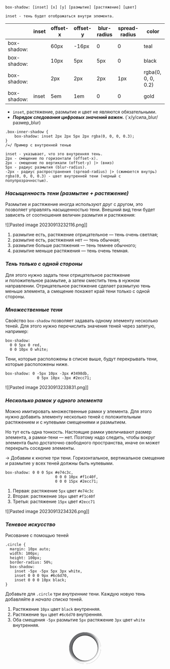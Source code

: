 
```
box-shadow: [inset] [x] [y] [размытие] [растяжение] [цвет]

inset - тень будет отображаться внутри элемента.
```

|             | inset | offset-x | offset-y | blur-radius | spread-radius | color              |
| ----------- | ----- | -------- | -------- | ----------- | ------------- | ------------------ |
| box-shadow: |       | 60px     | -16px    | 0           | 0             | teal               |
| box-shadow: |       | 10px     | 5px      | 5px         | 0             | black              |
| box-shadow: |       | 2px      | 2px      | 2px         | 1px           | rgba(0, 0, 0, 0.2) |
| box-shadow: | inset | 5em      | 1em      | 0           | 0             | gold               |

- `inset`, растяжение, размытие и цвет не являются обязательными. 
- **_Порядок следования цифровых значений важен._** (`x/y/сила_blur/размер_blur)

```
.box-inner-shadow {
    box-shadow: inset 2px 2px 5px 2px rgba(0, 0, 0, 0.3);
}
/=/ Пример с внутренней тенью

inset - указывает, что это внутренняя тень.
2px - смещение по горизонтали (offset-x).
2px - смещение по вертикали (offset-y) |> (вниз)
5px - радиус размытия (blur-radius).
-2px - радиус распространения (spread-radius) |> (сжимается внутрь)
rgba(0, 0, 0, 0.3) - цвет внутренней тени (черный с полупрозрачностью).
```
### *Насыщенность тени (размытие + растяжение)*

Размытие и растяжение иногда используют друг с другом, это позволяет управлять насыщенностью тени. Внешний вид тени будет зависеть от соотношения величин размытия и растяжения:

![[Pasted image 20230913232116.png]]

1. размытие есть, растяжение отрицательное — тень очень светлая;
2. размытие есть, растяжения нет — тень обычная;
3. размытие больше растяжения — тень темнее обычного;
4. размытие меньше растяжения — тень очень темная.

### *Тень только с одной стороны*

Для этого нужно задать тени отрицательное растяжение и положительное размытие, а затем сместить тень в нужном направлении. 
Отрицательное растяжение сделает размытую тень меньше элемента, а смещение покажет край тени только с одной стороны.

### *Множественные тени*

Свойство `box-shadow` позволяет задавать одному элементу несколько теней. Для этого нужно перечислить значения теней через запятую, например:

```
box-shadow:
  0 0 5px 0 red,
  0 0 10px 0 white;
```

Тени, которые расположены в списке выше, будут перекрывать тени, которые расположены ниже.

```
box-shadow: 0 -5px 10px -3px #3498db,
	          0 5px 10px -3px #2ecc71; 
```

![[Pasted image 20230913233831.png]]

### *Несколько рамок у одного элемента*

Можно имитировать множественные рамки у элемента. Для этого нужно добавить элементу несколько теней с положительным растяжением и с нулевыми смещениями и размытием.

Но тут есть одна тонкость. Настоящие рамки увеличивают размер элемента, а рамки-тени — нет. Поэтому надо следить, чтобы вокруг элемента было достаточно свободного пространства, иначе он может перекрыть соседние элементы.

-> Добавим к кнопке три тени. Горизонтальное, вертикальное смещение и размытие у всех теней должны быть нулевыми.

```
box-shadow: 0 0 0 5px #e74c3c,
					  0 0 0 10px #f1c40f,
	 				  0 0 0 15px #2ecc71;
```

1. Первая: растяжение `5px` цвет `#e74c3c`
2. Вторая: растяжение `10px` цвет `#f1c40f`
3. Третья: растяжение `15px` цвет `#2ecc71`

![[Pasted image 20230913234326.png]]


### *Теневое искусство*

Рисование с помощью теней

```
.circle {
  margin: 10px auto;
  width: 100px;
  height: 100px;
  border-radius: 50%;
  box-shadow:
    inset -5px -5px 5px 3px white,
    inset 0 0 0 9px #6c6d70,
    inset 0 0 0 10px black;
}
```

Добавьте для `.circle` три _внутренние_ тени. Каждую новую тень добавляйте _в начало списка_ теней.

1. Растяжение `10px` цвет `black` внутренняя.
2. Растяжение `9px` цвет `#6c6d70` внутренняя.
3. Оба смещения `-5px` размытие `5px` растяжение `3px` цвет `white` внутренняя.
<div class="circle"></div>

<div class="circle" style="
  margin: 10px auto;
  width: 100px;
  height: 100px;
  border-radius: 50%;
  box-shadow:
    inset -5px -5px 5px 3px white,
    inset 0 0 0 9px #6c6d70,
    inset 0 0 0 10px black;
"></div>
